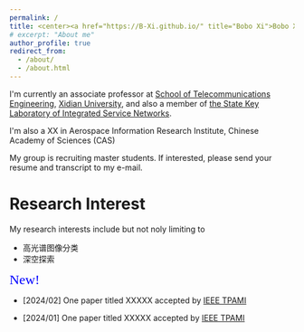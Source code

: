 ```yaml
---
permalink: /
title: <center><a href="https://B-Xi.github.io/" title="Bobo Xi">Bobo Xi (席博博)</a></center>
# excerpt: "About me"
author_profile: true
redirect_from: 
  - /about/
  - /about.html
---
```


I'm currently an associate professor at [School of Telecommunications Engineering](https://ste.xidian.edu.cn/), [Xidian University](https://www.xidian.edu.cn/), and also a member of [the State Key Laboratory of Integrated Service Networks](https://isn.xidian.edu.cn/).

I'm also a XX  in Aerospace Information Research Institute, Chinese Academy of Sciences (CAS)

My group is recruiting master students. If interested, please send your resume and transcript to my e-mail.



Research Interest
======
My research interests include but not noly limiting to
* 高光谱图像分类
* 深空探索


<font size = 5 color = blue face=STKaiti>New!</font>
* [2024/02] One paper titled XXXXX accepted by [IEEE TPAMI](https://ieeexplore.ieee.org/xpl/RecentIssue.jsp?punumber=34)

* [2024/01] One paper titled XXXXX accepted by [IEEE TPAMI](https://ieeexplore.ieee.org/xpl/RecentIssue.jsp?punumber=34)

